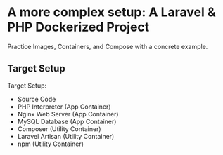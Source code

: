 # A more complex setup: A Laravel & PHP Dockerized Project

Practice Images, Containers, and Compose with a concrete example.

## Target Setup

Target Setup: 
* Source Code
* PHP Interpreter (App Container)
* Nginx Web Server (App Container)
* MySQL Database (App Container)
* Composer (Utility Container)
* Laravel Artisan (Utility Container)
* npm (Utility Container)
